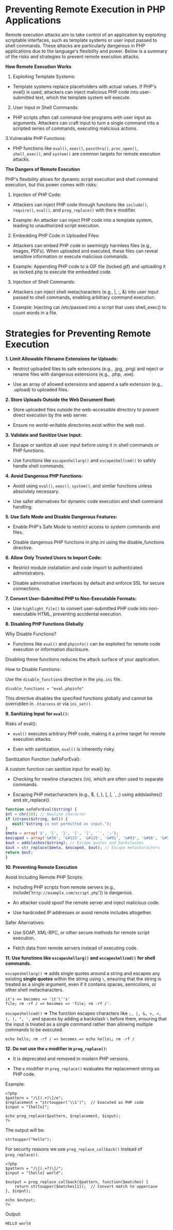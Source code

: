# Preventing Remote Execution in PHP Applications

Remote execution attacks aim to take control of an application by exploiting scriptable interfaces, such as template systems or user input passed to shell commands. These attacks are particularly dangerous in PHP applications due to the language's flexibility and power. Below is a summary of the risks and strategies to prevent remote execution attacks.

**How Remote Execution Works**

1. Exploiting Template Systems: 

* Template systems replace placeholders with actual values. If PHP's eval() is used, attackers can inject malicious PHP code into user-submitted text, which the template system will execute.

2. User Input in Shell Commands:

* PHP scripts often call command-line programs with user input as arguments. Attackers can craft input to turn a single command into a scripted series of commands, executing malicious actions.

3.Vulnerable PHP Functions:

* PHP functions like `eval()`, `exec()`, `passthru()`, `proc_open()`, `shell_exec()`, and `system()` are common targets for remote execution attacks.

**The Dangers of Remote Execution**
 
PHP's flexibility allows for dynamic script execution and shell command execution, but this power comes with risks:

1. Injection of PHP Code:

* Attackers can inject PHP code through functions like `include()`, `require()`, `eval()`, and `preg_replace()` with the e modifier.

* Example: An attacker can inject PHP code into a template system, leading to unauthorized script execution.

2. Embedding PHP Code in Uploaded Files:

* Attackers can embed PHP code in seemingly harmless files (e.g., images, PDFs). When uploaded and executed, these files can reveal sensitive information or execute malicious commands.

* Example: Appending PHP code to a GIF file (locked.gif) and uploading it as locked.php to execute the embedded code.

3. Injection of Shell Commands:

* Attackers can inject shell metacharacters (e.g., |, ;, &) into user input passed to shell commands, enabling arbitrary command execution.

* Example: Injecting cat /etc/passwd into a script that uses shell_exec() to count words in a file.

# Strategies for Preventing Remote Execution

**1. Limit Allowable Filename Extensions for Uploads:**

* Restrict uploaded files to safe extensions (e.g., .jpg, .png) and reject or rename files with dangerous extensions (e.g., .php, .exe).

* Use an array of allowed extensions and append a safe extension (e.g., .upload) to uploaded files.

**2. Store Uploads Outside the Web Document Root:**

* Store uploaded files outside the web-accessible directory to prevent direct execution by the web server.

* Ensure no world-writable directories exist within the web root.

**3. Validate and Sanitize User Input:**

* Escape or sanitize all user input before using it in shell commands or PHP functions.

* Use functions like `escapeshellarg()` and `escapeshellcmd()` to safely handle shell commands.

**4. Avoid Dangerous PHP Functions:**

* Avoid using `eval()`, `exec()`, `system()`, and similar functions unless absolutely necessary.

* Use safer alternatives for dynamic code execution and shell command handling.

**5. Use Safe Mode and Disable Dangerous Features:**

* Enable PHP's Safe Mode to restrict access to system commands and files.

* Disable dangerous PHP functions in php.ini using the disable_functions directive.

**6. Allow Only Trusted Users to Import Code:**

* Restrict module installation and code import to authenticated administrators.

* Disable administrative interfaces by default and enforce SSL for secure connections.


**7. Convert User-Submitted PHP to Non-Executable Formats:**

* Use `highlight_file()` to convert user-submitted PHP code into non-executable HTML, preventing accidental execution.

**8. Disabling PHP Functions Globally**

Why Disable Functions?

* Functions like `eval()` and `phpinfo()` can be exploited for remote code execution or information disclosure.

Disabling these functions reduces the attack surface of your application.

How to Disable Functions:

Use the `disable_function`s directive in the `php.ini` file.

```
disable_functions = "eval,phpinfo"
```
This directive disables the specified functions globally and cannot be overridden in ```.htaccess``` or via `ini_set()`.

**9. Sanitizing Input for `eval()`:**

Risks of eval():

* `eval()` executes arbitrary PHP code, making it a prime target for remote execution attacks.

* Even with sanitization, `eval()` is inherently risky.

Sanitization Function (safeForEval):

A custom function can sanitize input for eval() by:

* Checking for newline characters (\n), which are often used to separate commands.

* Escaping PHP metacharacters (e.g., $, {, }, [, ], `, ;) using addslashes() and str_replace().

```php
function safeForEval($string) {
$nl = chr(10); // Newline character
if (strpos($string, $nl)) {
   exit("$string is not permitted as input.");
}
$meta = array('$', '{', '}', '[', ']', '`', ';');
$escaped = array('&#36', '&#123', '&#125', '&#91', '&#93', '&#96', '&#59');
$out = addslashes($string); // Escape quotes and backslashes
$out = str_replace($meta, $escaped, $out); // Escape metacharacters
return $out;
}
```

**10. Preventing Remote Execution**

Avoid Including Remote PHP Scripts:

* Including PHP scripts from remote servers (e.g., include('`http://example.com/script.php`')) is dangerous.

* An attacker could spoof the remote server and inject malicious code.

* Use hardcoded IP addresses or avoid remote includes altogether.

Safer Alternatives:

* Use SOAP, XML-RPC, or other secure methods for remote script execution.

* Fetch data from remote servers instead of executing code.

**11. Use functions like `escapeshellarg()` and `escapeshellcmd()` for shell commands.**

`escapeshellarg()` => adds single quotes around a string and escapes any existing **single quotes** within the string using `\`, ensuring that the string is treated as a single argument, even if it contains spaces, semicolons, or other shell metacharacters.

```
it's => becomes => 'it'\''s'
file; rm -rf / => becomes => 'file; rm -rf /'.
```
`escapeshellcmd()` => The function escapes characters like `;, |, &, >, <, (, ), ", ',` and spaces by adding a backslash `\` before them, ensuring that the input is treated as a single command rather than allowing multiple commands to be executed.

```
echo hello; rm -rf / => becomes => echo hello\; rm -rf /
```

**12. Do not use the `e` modifier in `preg_replace()`:**

* It is deprecated and removed in modern PHP versions.

* The `e` modifier in `preg_replace()` evaluates the replacement string as PHP code.

Example:

```
<?php
$pattern = "/\[(.+)\]/e";
$replacement = "strtoupper('\\1')";  // Executed as PHP code
$input = "[hello]";

echo preg_replace($pattern, $replacement, $input);
?>
```
The output will be:
```
strtoupper("hello");
```
For security reasons we use `preg_replace_callback()` instead of `preg_replace()`.

```
<?php
$pattern = "/\[(.+?)\]/";
$input = "[hello] world";

$output = preg_replace_callback($pattern, function($matches) {
    return strtoupper($matches[1]);  // Convert match to uppercase
}, $input);

echo $output;
?>
```
Output:
```
HELLO world
```

